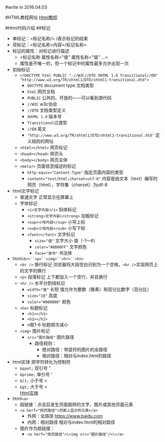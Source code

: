 #write in 2016.04.03

#HTML教程网址
[Html教程](http://www.w3school.com.cn/html/index.asp)

#Html代码介绍
##标记
* 单标记：\<标记名称/> /表示标记的结束
* 双标记：\<标记名称>内容</标记名称>
* 标记的属性：对标记进行描述
	* \<标记名称 属性名称="值" 属性名称="值" ...>
	* 属性是不唯一的，但一个标记中的属性最多允许出现一次
* 初始标记
	* `<!DOCTYPE html PUBLIC "-//W3C//DTD XHTML 1.0 Transitional//EN" "http://www.w3.org/TR/xhtml1/DTD/xhtml1-transitional.dtd">`
		* `DOCTYPE`	document type 文档类型
		* `html`	网页文档
		* `PUBLIC`	公共的、开放的——可以看到源代码
		* `//W3C`	w3c协会
		* `//DTD`	文档类型定义
		* `XHYML 1.0`	版本号
		* `Transitional`过渡型
		* `//EN`	英文
		* `"http://www.w3.org/TR/xhtml1/DTD/xhtml1-transitional.dtd"`	定义规则的网址
	* `<html></html>` 网页标记
	* `<head></head>` 网页头
	* `<body></body>` 网页主体
	* `<meta/>` 页面信息描述的标记
		* `http-equiv="Content-Type"`		指定页面内容的类型
		* `content="text/html;charset=utf-8"`	内容是由文本（text）编写的网页（html），字符集（charset）为utf-8
* html文字标记
	* 普通文字 正常显示在屏幕上
	* 字体标记
		* `<i>文字内容</i>`		斜体标记
		* `<strong>文字内容</strong>`	加粗标记
		* `<sup>小写内容</sup>`		小写上标
		* `<sub>小写内容</sub>`		小写下标
		* `<font></font>`		文字标记
			* `size="值"`			文字大小 值（-1～6）
			* `color="#0000FF"`		文字颜色
			* `face="隶书"`			书法体
* html`<br>``<p>``<img>``<hr>``<hn>`
	* `<br />`	换行标记 浏览器将大段空白识别为一个空格，`<br />`实现网页上的文字的换行
	* `<p>`		段落标记 上下都加入一个空行，并且换行
	* `<hr />`	水平分割线标记
		* `width="值"`		长短 值允许为整数（像素）和百分比数字（百分比）
		* `size="10"`		高度
		* `color="#000000"`	颜色
	* `<hn>`	标题标记
		* `<h1></h1>`
		* `<h2></h2>`
		* n取1-6 标题顺次减小
	* `<img>`	图片标记
		* `src="图片路径"`	图片路径
			* 路径规则：
				* 绝对路径：带盘符的图片的全路径
				* 相对路径：相对与index.html的路径
* html实体 把字符转化为控制符
	* `&quot;`	双引号	"
	* `&prime;`	单引号	'
	* `&lt;`	小于号	<
	* `&gt;`	大于号	><br>
	[Html实体](http://www.w3school.com.cn/html/html_entities.asp)
* html`<a>`
	* 超链接：点击后发生页面跳转的文字，图片或其他页面元素
	* `<a herf="网页路径">页面上显示的元素</a>`
		* 外网：全路径		https://www.baidu.com
		* 内网：相对路径	相对与index.html的相对路径
	* 图片作为超链接：
		* `<a herf="网页路径">\<img src="图片路径"/>\</a>`
